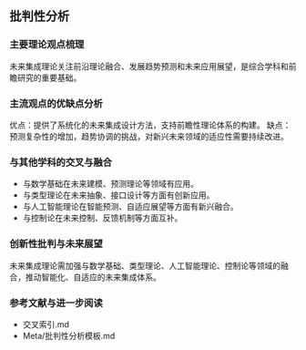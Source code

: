 ## 批判性分析

### 主要理论观点梳理

未来集成理论关注前沿理论融合、发展趋势预测和未来应用展望，是综合学科和前瞻研究的重要基础。

### 主流观点的优缺点分析

优点：提供了系统化的未来集成设计方法，支持前瞻性理论体系的构建。
缺点：预测复杂性的增加，趋势协调的挑战，对新兴未来领域的适应性需要持续改进。

### 与其他学科的交叉与融合

- 与数学基础在未来建模、预测理论等领域有应用。
- 与类型理论在未来抽象、接口设计等方面有创新应用。
- 与人工智能理论在智能预测、自适应展望等方面有新兴融合。
- 与控制论在未来控制、反馈机制等方面互补。

### 创新性批判与未来展望

未来集成理论需加强与数学基础、类型理论、人工智能理论、控制论等领域的融合，推动智能化、自适应的未来集成体系。

### 参考文献与进一步阅读

- 交叉索引.md
- Meta/批判性分析模板.md
